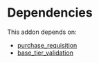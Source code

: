 # Dependencies

This addon depends on:

- [purchase_requisition](../../../../../oca-ocb-core/odoo-bringout-oca-ocb-purchase_requisition)
- [base_tier_validation](../../../../../oca-technical/odoo-bringout-oca-server-ux-base_tier_validation)
